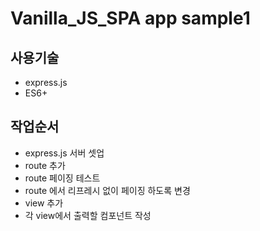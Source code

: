 # Vanilla_JS_SPA app sample1

## 사용기술

- express.js
- ES6+

## 작업순서

- express.js 서버 셋업
- route 추가
- route 페이징 테스트
- route 에서 리프레시 없이 페이징 하도록 변경
- view 추가
- 각 view에서 출력할 컴포넌트 작성
